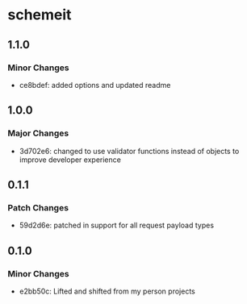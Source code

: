# schemeit

## 1.1.0

### Minor Changes

- ce8bdef: added options and updated readme

## 1.0.0

### Major Changes

- 3d702e6: changed to use validator functions instead of objects to improve developer experience

## 0.1.1

### Patch Changes

- 59d2d6e: patched in support for all request payload types

## 0.1.0

### Minor Changes

- e2bb50c: Lifted and shifted from my person projects
